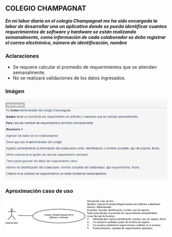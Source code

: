 ## COLEGIO CHAMPAGNAT
***En mi labor diaria en el colegio Champagnat me ha sido encargada la labor de desarrollar una un aplicativo donde se pueda identificar cuantos requerimientos de software y hardware se están realizando semanalmente, como información de cada colaborador se debe registrar el correo electrónico, número de identificación, nombre***
### Aclaraciones
- Se requiere calcular el promedio de requerimientos que se atienden semanalmente.
- No se realizará validaciones de los datos ingresados.
### Imágen
![Historia de usuario](https://github.com/joanlero/estructuradatos-2.io/blob/64c07fb62d9e068b2d45772196af8ba1c24fe453/imagen.PNG)

### Aproximación caso de uso
![Casos de Uso](https://github.com/joanlero/estructuradatos-2.io/blob/648ee472852ae47d31886013f6e1b6f2cf4460a3/Casos%20de%20usos.PNG)



